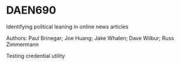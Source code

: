 # DAEN690
Identifying political leaning in online news articles

Authors: Paul Brinegar; Joe Huang; Jake Whalen; Dave Wilbur; Russ Zimmermann

Testing credential utility
